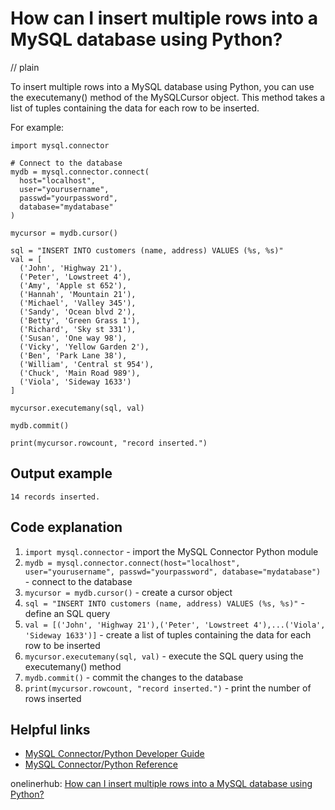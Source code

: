 # How can I insert multiple rows into a MySQL database using Python?
// plain

To insert multiple rows into a MySQL database using Python, you can use the executemany() method of the MySQLCursor object. This method takes a list of tuples containing the data for each row to be inserted.

For example:

```
import mysql.connector

# Connect to the database
mydb = mysql.connector.connect(
  host="localhost",
  user="yourusername",
  passwd="yourpassword",
  database="mydatabase"
)

mycursor = mydb.cursor()

sql = "INSERT INTO customers (name, address) VALUES (%s, %s)"
val = [
  ('John', 'Highway 21'),
  ('Peter', 'Lowstreet 4'),
  ('Amy', 'Apple st 652'),
  ('Hannah', 'Mountain 21'),
  ('Michael', 'Valley 345'),
  ('Sandy', 'Ocean blvd 2'),
  ('Betty', 'Green Grass 1'),
  ('Richard', 'Sky st 331'),
  ('Susan', 'One way 98'),
  ('Vicky', 'Yellow Garden 2'),
  ('Ben', 'Park Lane 38'),
  ('William', 'Central st 954'),
  ('Chuck', 'Main Road 989'),
  ('Viola', 'Sideway 1633')
]

mycursor.executemany(sql, val)

mydb.commit()

print(mycursor.rowcount, "record inserted.")
```
## Output example


`14 records inserted.`

## Code explanation


1. `import mysql.connector` - import the MySQL Connector Python module
2. `mydb = mysql.connector.connect(host="localhost", user="yourusername", passwd="yourpassword", database="mydatabase")` - connect to the database
3. `mycursor = mydb.cursor()` - create a cursor object
4. `sql = "INSERT INTO customers (name, address) VALUES (%s, %s)"` - define an SQL query
5. `val = [('John', 'Highway 21'),('Peter', 'Lowstreet 4'),...('Viola', 'Sideway 1633')]` - create a list of tuples containing the data for each row to be inserted
6. `mycursor.executemany(sql, val)` - execute the SQL query using the executemany() method
7. `mydb.commit()` - commit the changes to the database
8. `print(mycursor.rowcount, "record inserted.")` - print the number of rows inserted

## Helpful links

- [MySQL Connector/Python Developer Guide](https://dev.mysql.com/doc/connector-python/en/)
- [MySQL Connector/Python Reference](https://dev.mysql.com/doc/connector-python/en/connector-python-reference.html)

onelinerhub: [How can I insert multiple rows into a MySQL database using Python?](https://onelinerhub.com/python-mysql/how-can-i-insert-multiple-rows-into-a-mysql-database-using-python)